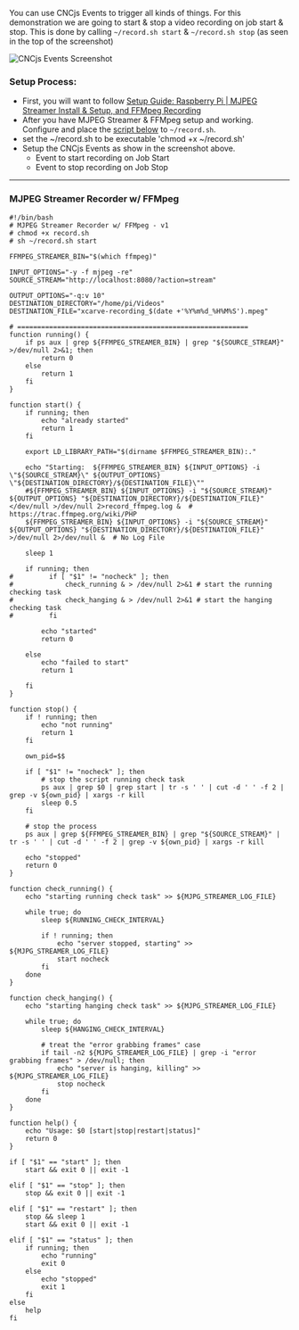 You can use CNCjs Events to trigger all kinds of things.
For this demonstration we are going to start & stop a video recording on job start & stop.
This is done by calling `~/record.sh start` & `~/record.sh stop` (as seen in the top of the screenshot)

![CNCjs Events Screenshot](https://raw.githubusercontent.com/cncjs/cncjs/master/media/events.png)

### Setup Process:
* First, you will want to follow [Setup Guide: Raspberry Pi | MJPEG Streamer Install & Setup, and FFMpeg Recording](https://github.com/cncjs/cncjs/wiki/Setup-Guide:-Raspberry-Pi-%7C-MJPEG-Streamer-Install-&-Setup-&-FFMpeg-Recording)
* After you have MJPEG Streamer & FFMpeg setup and working. Configure and place the [script below](https://github.com/cncjs/cncjs/wiki/Setup-Guide:-Raspberry-Pi-%7C-Recording-Triggered-by-Events#mjpeg-streamer-recorder-w-ffmpeg) to `~/record.sh`.
* set the ~/record.sh to be executable 'chmod +x ~/record.sh'
* Setup the CNCjs Events as show in the screenshot above.
  * Event to start recording on Job Start
  * Event to stop recording on Job Stop

***

### MJPEG Streamer Recorder w/ FFMpeg
```
#!/bin/bash
# MJPEG Streamer Recorder w/ FFMpeg - v1
# chmod +x record.sh
# sh ~/record.sh start

FFMPEG_STREAMER_BIN="$(which ffmpeg)"

INPUT_OPTIONS="-y -f mjpeg -re"
SOURCE_STREAM="http://localhost:8080/?action=stream"

OUTPUT_OPTIONS="-q:v 10"
DESTINATION_DIRECTORY="/home/pi/Videos"
DESTINATION_FILE="xcarve-recording_$(date +'%Y%m%d_%H%M%S').mpeg"

# ==========================================================
function running() {
    if ps aux | grep ${FFMPEG_STREAMER_BIN} | grep "${SOURCE_STREAM}" >/dev/null 2>&1; then
        return 0
    else
        return 1
    fi
}

function start() {
    if running; then
        echo "already started"
        return 1
    fi

    export LD_LIBRARY_PATH="$(dirname $FFMPEG_STREAMER_BIN):."

	echo "Starting:  ${FFMPEG_STREAMER_BIN} ${INPUT_OPTIONS} -i \"${SOURCE_STREAM}\" ${OUTPUT_OPTIONS} \"${DESTINATION_DIRECTORY}/${DESTINATION_FILE}\""
	#${FFMPEG_STREAMER_BIN} ${INPUT_OPTIONS} -i "${SOURCE_STREAM}" ${OUTPUT_OPTIONS} "${DESTINATION_DIRECTORY}/${DESTINATION_FILE}"  </dev/null >/dev/null 2>record_ffmpeg.log &  # https://trac.ffmpeg.org/wiki/PHP
	${FFMPEG_STREAMER_BIN} ${INPUT_OPTIONS} -i "${SOURCE_STREAM}" ${OUTPUT_OPTIONS} "${DESTINATION_DIRECTORY}/${DESTINATION_FILE}" >/dev/null 2>/dev/null &  # No Log File

    sleep 1

    if running; then
#         if [ "$1" != "nocheck" ]; then
#             check_running & > /dev/null 2>&1 # start the running checking task
#             check_hanging & > /dev/null 2>&1 # start the hanging checking task
#         fi

        echo "started"
        return 0

    else
        echo "failed to start"
        return 1

    fi
}

function stop() {
    if ! running; then
        echo "not running"
        return 1
    fi

    own_pid=$$

    if [ "$1" != "nocheck" ]; then
        # stop the script running check task
        ps aux | grep $0 | grep start | tr -s ' ' | cut -d ' ' -f 2 | grep -v ${own_pid} | xargs -r kill
        sleep 0.5
    fi

    # stop the process
    ps aux | grep ${FFMPEG_STREAMER_BIN} | grep "${SOURCE_STREAM}" | tr -s ' ' | cut -d ' ' -f 2 | grep -v ${own_pid} | xargs -r kill

    echo "stopped"
    return 0
}

function check_running() {
    echo "starting running check task" >> ${MJPG_STREAMER_LOG_FILE}

    while true; do
        sleep ${RUNNING_CHECK_INTERVAL}

        if ! running; then
            echo "server stopped, starting" >> ${MJPG_STREAMER_LOG_FILE}
            start nocheck
        fi
    done
}

function check_hanging() {
    echo "starting hanging check task" >> ${MJPG_STREAMER_LOG_FILE}

    while true; do
        sleep ${HANGING_CHECK_INTERVAL}

        # treat the "error grabbing frames" case
        if tail -n2 ${MJPG_STREAMER_LOG_FILE} | grep -i "error grabbing frames" > /dev/null; then
            echo "server is hanging, killing" >> ${MJPG_STREAMER_LOG_FILE}
            stop nocheck
        fi
    done
}

function help() {
    echo "Usage: $0 [start|stop|restart|status]"
    return 0
}

if [ "$1" == "start" ]; then
    start && exit 0 || exit -1

elif [ "$1" == "stop" ]; then
    stop && exit 0 || exit -1

elif [ "$1" == "restart" ]; then
    stop && sleep 1
    start && exit 0 || exit -1

elif [ "$1" == "status" ]; then
    if running; then
        echo "running"
        exit 0
    else
        echo "stopped"
        exit 1
    fi
else
    help
fi
```